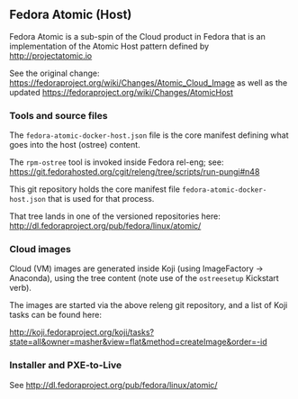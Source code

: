 Fedora Atomic (Host)
--------------------

Fedora Atomic is a sub-spin of the Cloud product in Fedora
that is an implementation of the Atomic Host pattern
defined by http://projectatomic.io

See the original change:
https://fedoraproject.org/wiki/Changes/Atomic_Cloud_Image
as well as the updated
https://fedoraproject.org/wiki/Changes/AtomicHost

### Tools and source files

The `fedora-atomic-docker-host.json` file is the core manifest
defining what goes into the host (ostree) content.

The `rpm-ostree` tool is invoked inside Fedora rel-eng; see:
https://git.fedorahosted.org/cgit/releng/tree/scripts/run-pungi#n48 

This git repository holds the core manifest file
`fedora-atomic-docker-host.json` that is used for that process.

That tree lands in one of the versioned repositories here:
http://dl.fedoraproject.org/pub/fedora/linux/atomic/

### Cloud images

Cloud (VM) images are generated inside Koji (using ImageFactory ->
Anaconda), using the tree content (note use of the `ostreesetup`
Kickstart verb).

The images are started via the above releng git repository, and
a list of Koji tasks can be found here:

http://koji.fedoraproject.org/koji/tasks?state=all&owner=masher&view=flat&method=createImage&order=-id

### Installer and PXE-to-Live

See http://dl.fedoraproject.org/pub/fedora/linux/atomic/





